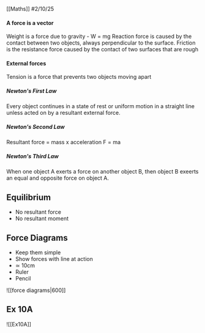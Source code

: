 [[Maths]]
#2/10/25
#### A force is a vector

Weight is a force due to gravity - W = mg
Reaction force is caused by the contact between two objects, always perpendicular to the surface.
Friction is the resistance force caused by the contact of two surfaces that are rough
#### External forces
Tension is a force that prevents two objects moving apart
##### Newton's First Law
Every object continues in a state of rest or uniform motion in a straight line unless acted on by a resultant external force.
##### Newton's Second Law
Resultant force = mass x acceleration
F = ma
##### Newton's Third Law
When one object A exerts a force on another object B, then object B exeerts an equal and opposite force on object A.
## Equilibrium
- No resultant force
- No resultant moment
## Force Diagrams
- Keep them simple
- Show forces with line at action
- ≃ 10cm
- Ruler
- Pencil

![[force diagrams|600]]

## Ex 10A
![[Ex10A]]